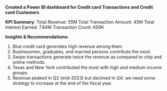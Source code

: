 **Created a Power BI dashboard for Credit card Transactions and Credit card Customers**

**KPI Summary**:
Total Revenue: 55M
Total Transaction Amount: 45M
Total Interest Earned: 7.84M
Transaction Count: 656K


**Insights & Recommendations:** 

1. Blue credit card generates high revenue among them.
2. Businessmen, graduates, and married persons contribute the most.
3. Swipe transactions generate twice the revenue as compared to chip and online methods.
4. Texas and New York contributed the most with high and medium income groups.
5. Revenue peaked in Q2 (mid-2023) but declined in Q4; we need some strategy to increase at the end of the fiscal year.
